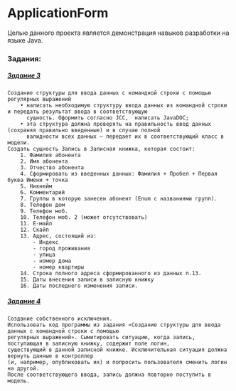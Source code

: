 # ApplicationForm
Целью данного проекта является демонстрация навыков разработки на языке Java.

### Задания:
       
##### [Задание 3]()
    Создание структуры для ввода данных с командной строки с помощью регулярных выражений 
        • написать необходимую структуру ввода данных из командной строки и передать результат ввода в соответствующую 
          сущность. Оформить согласно JCC,  написать JavaDOC;
        • эта структура должна проверять на правильность ввод данных (сохраняя правильно введенные) и в случае полной 
          валидности всех данных – передает их в соответствующий класс в модели.
    Создать сущность Запись в Записная книжка, которая состоит:
        1. Фамилия абонента 
        2. Имя абонента
        3. Отчество абонента
        4. Сформировать из введенных данных: Фамилия + Пробел + Первая буква Имени + точка
        5. Никнейм 
        6. Комментарий 
        7. Группы в которую занесен абонент (Enum с названиями групп).
        8. Телефон дом
        9. Телефон моб.
        10. Телефон моб. 2 (может отсутствовать)
        11. Е-майл
        12. Скайп
        13. Адрес, состоящий из:
            - Индекс
            - город проживания
            - улица
            - номер дома
            - номер квартиры
        14. Строка полного адреса сформированного из данных п.13.
        15. Даты внесения записи в записную книжку
        16. Даты последнего изменения записи.
        
##### [Задание 4]()
    Создание собственного исключения.
    Использовать код программы из задания «Создание структуры для ввода данных с командной строки с помощью 
    регулярных выражений». Сымитировать ситуацию, когда запись, поступающая в записную книжку, содержит поле логин,  
    существующий в данной записной книжке. Исключительная ситуация должна вернуть данные в контроллер 
    (и, например, опубликовать их) и попросить пользователя сменить логин на другой. 
    После соответствующего ввода, запись должна повторно поступить в модель.